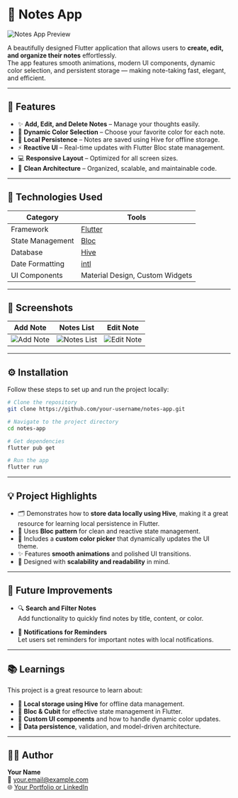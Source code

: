 # 📝 Notes App

![Notes App Preview](./848db63f-275e-427b-b5a8-9c17fba3bbd5.png)

A beautifully designed Flutter application that allows users to **create, edit, and organize their notes** effortlessly.  
The app features smooth animations, modern UI components, dynamic color selection, and persistent storage — making note-taking fast, elegant, and efficient.

---

## 🚀 Features

- ✨ **Add, Edit, and Delete Notes** – Manage your thoughts easily.  
- 🎨 **Dynamic Color Selection** – Choose your favorite color for each note.  
- 💾 **Local Persistence** – Notes are saved using Hive for offline storage.  
- ⚡ **Reactive UI** – Real-time updates with Flutter Bloc state management.  
- 💻 **Responsive Layout** – Optimized for all screen sizes.  
- 🧠 **Clean Architecture** – Organized, scalable, and maintainable code.

---

## 🧩 Technologies Used

| Category | Tools |
|-----------|--------|
| Framework | [Flutter](https://flutter.dev/) |
| State Management | [Bloc](https://pub.dev/packages/flutter_bloc) |
| Database | [Hive](https://pub.dev/packages/hive) |
| Date Formatting | [intl](https://pub.dev/packages/intl) |
| UI Components | Material Design, Custom Widgets |

---

## 📱 Screenshots

| Add Note | Notes List | Edit Note |
|-----------|-------------|-----------|
| ![Add Note](./screenshots/add_note.png) | ![Notes List](./screenshots/notes_list.png) | ![Edit Note](./screenshots/edit_note.png) |
---
## ⚙️ Installation

Follow these steps to set up and run the project locally:

```bash
# Clone the repository
git clone https://github.com/your-username/notes-app.git

# Navigate to the project directory
cd notes-app

# Get dependencies
flutter pub get

# Run the app
flutter run
```
---
## 💡 Project Highlights

- 🗂️ Demonstrates how to **store data locally using Hive**, making it a great resource for learning local persistence in Flutter.
- 🧠 Uses **Bloc pattern** for clean and reactive state management.  
- 🎨 Includes a **custom color picker** that dynamically updates the UI theme.  
- ✨ Features **smooth animations** and polished UI transitions.  
- 🧩 Designed with **scalability and readability** in mind.


---
## 🎯 Future Improvements

- 🔍 **Search and Filter Notes**  
  Add functionality to quickly find notes by title, content, or color.

- 🔔 **Notifications for Reminders**  
  Let users set reminders for important notes with local notifications.

---
## 📚 Learnings

This project is a great resource to learn about:

- 🐝 **Local storage using Hive** for offline data management.  
- 🧩 **Bloc & Cubit** for effective state management in Flutter.  
- 🎨 **Custom UI components** and how to handle dynamic color updates.  
- 💾 **Data persistence**, validation, and model-driven architecture.  

---

## 🧑‍💻 Author

**Your Name**  
📧 your.email@example.com  
🌐 [Your Portfolio or LinkedIn](https://www.linkedin.com/)

 



